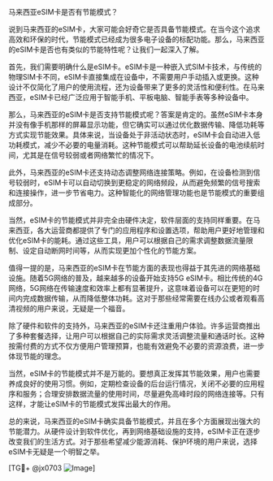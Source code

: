 马来西亚eSIM卡是否有节能模式？

说到马来西亚的eSIM卡，大家可能会好奇它是否具备节能模式。在当今这个追求高效和环保的时代，节能模式已经成为很多电子设备的标配功能。那么，马来西亚的eSIM卡是否也有类似的节能特性呢？让我们一起深入了解。

首先，我们需要明确什么是eSIM卡。eSIM卡是一种嵌入式SIM卡技术，与传统的物理SIM卡不同，eSIM卡直接集成在设备中，不需要用户手动插入或更换。这种设计不仅简化了用户的使用流程，还为设备带来了更多的灵活性和便利性。在马来西亚，eSIM卡已经广泛应用于智能手机、平板电脑、智能手表等多种设备中。

那么，马来西亚的eSIM卡是否支持节能模式呢？答案是肯定的。虽然eSIM卡本身并没有像手机那样的屏幕显示功能，但它确实可以通过优化数据传输、降低功耗等方式实现节能效果。具体来说，当设备处于非活动状态时，eSIM卡会自动进入低功耗模式，减少不必要的电量消耗。这种节能模式可以帮助延长设备的电池续航时间，尤其是在信号较弱或者网络繁忙的情况下。

此外，马来西亚的eSIM卡还支持动态调整网络连接策略。例如，在设备检测到信号较弱时，eSIM卡可以自动切换到更稳定的网络频段，从而避免频繁的信号搜索和连接操作，进一步节省电力。这种智能化的网络管理功能也是节能模式的重要组成部分。

当然，eSIM卡的节能模式并非完全由硬件决定，软件层面的支持同样重要。在马来西亚，各大运营商都提供了专门的应用程序和设置选项，帮助用户更好地管理和优化eSIM卡的能耗。通过这些工具，用户可以根据自己的需求调整数据流量限制、设定自动断网时间等，从而实现更加个性化的节能方案。

值得一提的是，马来西亚的eSIM卡在节能方面的表现也得益于其先进的网络基础设施。随着5G网络的普及，越来越多的设备开始支持5G eSIM卡。相比传统的4G网络，5G网络在传输速度和效率上都有显著提升，这意味着设备可以在更短的时间内完成数据传输，从而降低整体功耗。这对于那些经常需要在线办公或者观看高清视频的用户来说，无疑是一个福音。

除了硬件和软件的支持外，马来西亚的eSIM卡还注重用户体验。许多运营商推出了多种套餐选择，让用户可以根据自己的实际需求灵活调整流量和通话时长。这种按需付费的方式不仅方便用户管理预算，也能有效避免不必要的资源浪费，进一步体现节能的理念。

当然，eSIM卡的节能模式并不是万能的。要想真正发挥其节能效果，用户也需要养成良好的使用习惯。例如，定期检查设备的后台运行情况，关闭不必要的应用程序和服务；合理安排数据流量的使用时间，尽量避免高峰时段的网络连接等。只有这样，才能让eSIM卡的节能模式发挥出最大的作用。

总的来说，马来西亚的eSIM卡确实具备节能模式，并且在多个方面展现出强大的节能潜力。从硬件设计到软件优化，再到网络基础设施的支持，eSIM卡正在逐步改变我们的生活方式。对于那些希望减少能源消耗、保护环境的用户来说，选择eSIM卡无疑是一个明智之举。

[TG💪+ @jx0703 ![Image](https://github.com/user-attachments/assets/dbca1d08-cadb-493c-b0ec-ad6f7a83f270)]
